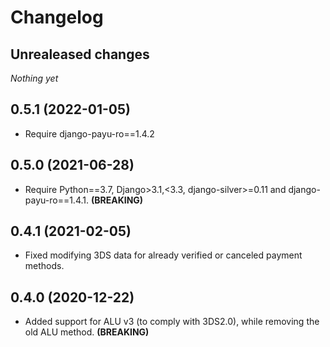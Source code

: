 # Changelog


## Unrealeased changes
_Nothing yet_


## 0.5.1 (2022-01-05)
- Require django-payu-ro==1.4.2


## 0.5.0 (2021-06-28)
- Require Python==3.7, Django>3.1,<3.3, django-silver>=0.11 and django-payu-ro==1.4.1. **(BREAKING)**


## 0.4.1 (2021-02-05)
- Fixed modifying 3DS data for already verified or canceled payment methods.


## 0.4.0 (2020-12-22)
- Added support for ALU v3 (to comply with 3DS2.0), while removing the old ALU method. **(BREAKING)**
